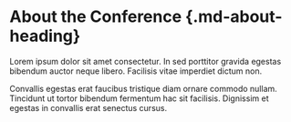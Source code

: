 # About the Conference {.md-about-heading}

Lorem ipsum dolor sit amet consectetur. In sed porttitor gravida egestas
bibendum auctor neque libero. Facilisis vitae imperdiet dictum non.

Convallis egestas erat faucibus tristique diam ornare commodo nullam.
Tincidunt ut tortor bibendum fermentum hac sit facilisis. Dignissim et
egestas in convallis erat senectus cursus.
